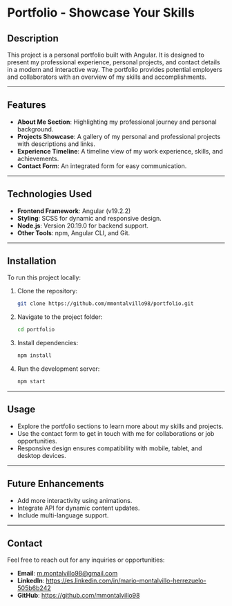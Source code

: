 # **Portfolio - Showcase Your Skills**

## **Description**
This project is a personal portfolio built with Angular. It is designed to present my professional experience, personal projects, and contact details in a modern and interactive way. The portfolio provides potential employers and collaborators with an overview of my skills and accomplishments.

---

## **Features**
- **About Me Section**: Highlighting my professional journey and personal background.
- **Projects Showcase**: A gallery of my personal and professional projects with descriptions and links.
- **Experience Timeline**: A timeline view of my work experience, skills, and achievements.
- **Contact Form**: An integrated form for easy communication.

---

## **Technologies Used**
- **Frontend Framework**: Angular (v19.2.2)
- **Styling**: SCSS for dynamic and responsive design.
- **Node.js**: Version 20.19.0 for backend support.
- **Other Tools**: npm, Angular CLI, and Git.

---

## **Installation**
To run this project locally:

1. Clone the repository:
   ```bash
   git clone https://github.com/mmontalvillo98/portfolio.git
   ```

2. Navigate to the project folder:
    ```bash
    cd portfolio
    ```

3. Install dependencies:
    ```bash
    npm install
    ```

4. Run the development server:
    ```bash
    npm start
    ```

---

## **Usage**
- Explore the portfolio sections to learn more about my skills and projects.
- Use the contact form to get in touch with me for collaborations or job opportunities.
- Responsive design ensures compatibility with mobile, tablet, and desktop devices.

---

## **Future Enhancements**
- Add more interactivity using animations.
- Integrate API for dynamic content updates.
- Include multi-language support.

---

## **Contact**
Feel free to reach out for any inquiries or opportunities:
- **Email**: m.montalvillo98@gmail.com
- **LinkedIn**: https://es.linkedin.com/in/mario-montalvillo-herrezuelo-505b6b242
- **GitHub**: https://github.com/mmontalvillo98